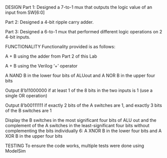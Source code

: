 DESIGN
Part 1: Designed a 7-to-1 mux that outputs the logic value of an input from SW[6:0]

Part 2: Designed a 4-bit ripple carry adder.

Part 3: Designed a 6-to-1 mux that performed different logic operations on 2 4-bit inputs.

FUNCTIONALITY
Functionality provided is as follows:

A + B using the adder from Part 2 of this Lab

A + B using the Verilog ‘+’ operator

A NAND B in the lower four bits of ALUout and A NOR B in the upper four bits

Output 8’b11000000 if at least 1 of the 8 bits in the two inputs is 1 (use a single OR operation)

Output 8’b00111111 if exactly 2 bits of the A switches are 1, and exactly 3 bits of the B switches are 1

Display the B switches in the most significant four bits of ALU out and the complement of the A switches in the least-significant four bits without complementing the bits individually 6: A XNOR B in the lower four bits and A XOR B in the upper four bits

TESTING
To ensure the code works, multiple tests were done using ModelSim
